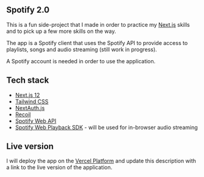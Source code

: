 ## Spotify 2.0

This is a fun side-project that I made in order to practice my [Next.js](https://nextjs.org/) skills and to pick up a few more skills on the way.

The app is a Spotify client that uses the Spotify API to provide access to playlists, songs and audio streaming (still work in progress). 

A Spotify account is needed in order to use the application.

## Tech stack
 - [Next.js 12](https://nextjs.org/)
 - [Tailwind CSS](https://tailwindcss.com/)
 - [NextAuth.js](https://next-auth.js.org/)
 - [Recoil](https://recoiljs.org/)
 - [Spotify Web API](https://developer.spotify.com/documentation/web-api/)
 - [Spotify Web Playback SDK](https://developer.spotify.com/documentation/web-playback-sdk/) - will be used for in-browser audio streaming

## Live version

I will deploy the app on the [Vercel Platform](https://vercel.com/new?utm_medium=default-template&filter=next.js&utm_source=create-next-app&utm_campaign=create-next-app-readme) and update this description with a link to the live version of the application.
